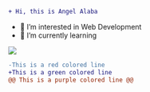```diff
+ Hi, this is Angel Alaba
```
- 👀 I’m interested in Web Development
- 🌱 I’m currently learning

<img src="https://img.shields.io/badge/C%2B%2B-00599C?style=for-the-badge&logo=c%2B%2B&logoColor=white" />

```diff
-This is a red colored line
+This is a green colored line
@@ This is a purple colored line @@
```

<!---
AngelAlaba13/AngelAlaba13 is a ✨ special ✨ repository because its `README.md` (this file) appears on your GitHub profile.
You can click the Preview link to take a look at your changes.
--->
